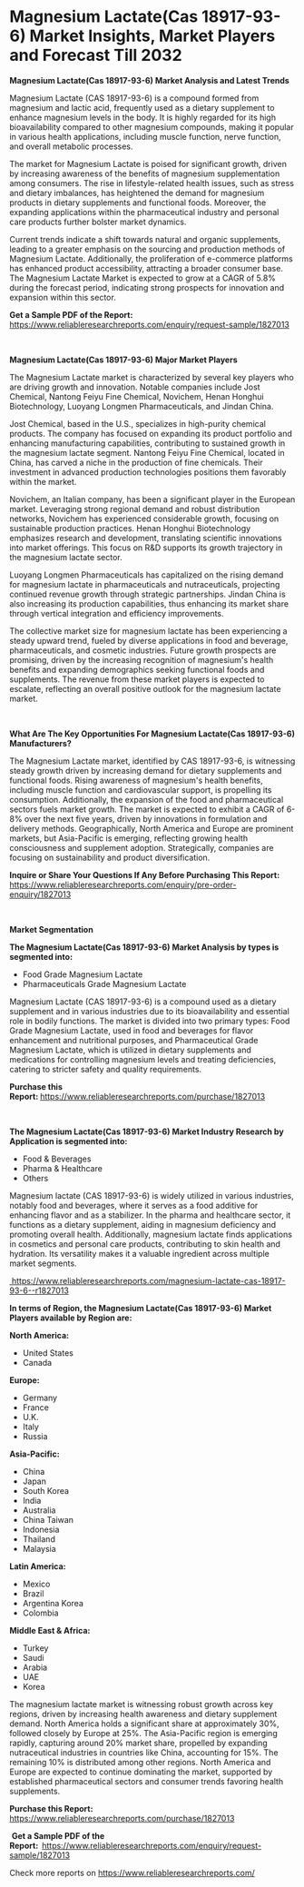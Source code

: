 <p><h1>Magnesium Lactate(Cas 18917-93-6) Market Insights, Market Players and Forecast Till 2032</h1></p><p><strong>Magnesium Lactate(Cas 18917-93-6) Market Analysis and Latest Trends</strong></p>
<p><p>Magnesium Lactate (CAS 18917-93-6) is a compound formed from magnesium and lactic acid, frequently used as a dietary supplement to enhance magnesium levels in the body. It is highly regarded for its high bioavailability compared to other magnesium compounds, making it popular in various health applications, including muscle function, nerve function, and overall metabolic processes.</p><p>The market for Magnesium Lactate is poised for significant growth, driven by increasing awareness of the benefits of magnesium supplementation among consumers. The rise in lifestyle-related health issues, such as stress and dietary imbalances, has heightened the demand for magnesium products in dietary supplements and functional foods. Moreover, the expanding applications within the pharmaceutical industry and personal care products further bolster market dynamics.</p><p>Current trends indicate a shift towards natural and organic supplements, leading to a greater emphasis on the sourcing and production methods of Magnesium Lactate. Additionally, the proliferation of e-commerce platforms has enhanced product accessibility, attracting a broader consumer base. The Magnesium Lactate Market is expected to grow at a CAGR of 5.8% during the forecast period, indicating strong prospects for innovation and expansion within this sector.</p></p>
<p><strong>Get a Sample PDF of the Report:&nbsp;</strong> <a href="https://www.reliableresearchreports.com/enquiry/request-sample/1827013?utm_campaign=3567&utm_medium=2&utm_source=Github&utm_content=ia&utm_term=03042025&utm_id=magnesium-lactatecas-18917-93-6">https://www.reliableresearchreports.com/enquiry/request-sample/1827013</a></p>
<p>&nbsp;</p>
<p><strong>Magnesium Lactate(Cas 18917-93-6) Major Market Players</strong></p>
<p><p>The Magnesium Lactate market is characterized by several key players who are driving growth and innovation. Notable companies include Jost Chemical, Nantong Feiyu Fine Chemical, Novichem, Henan Honghui Biotechnology, Luoyang Longmen Pharmaceuticals, and Jindan China.</p><p>Jost Chemical, based in the U.S., specializes in high-purity chemical products. The company has focused on expanding its product portfolio and enhancing manufacturing capabilities, contributing to sustained growth in the magnesium lactate segment. Nantong Feiyu Fine Chemical, located in China, has carved a niche in the production of fine chemicals. Their investment in advanced production technologies positions them favorably within the market.</p><p>Novichem, an Italian company, has been a significant player in the European market. Leveraging strong regional demand and robust distribution networks, Novichem has experienced considerable growth, focusing on sustainable production practices. Henan Honghui Biotechnology emphasizes research and development, translating scientific innovations into market offerings. This focus on R&D supports its growth trajectory in the magnesium lactate sector.</p><p>Luoyang Longmen Pharmaceuticals has capitalized on the rising demand for magnesium lactate in pharmaceuticals and nutraceuticals, projecting continued revenue growth through strategic partnerships. Jindan China is also increasing its production capabilities, thus enhancing its market share through vertical integration and efficiency improvements.</p><p>The collective market size for magnesium lactate has been experiencing a steady upward trend, fueled by diverse applications in food and beverage, pharmaceuticals, and cosmetic industries. Future growth prospects are promising, driven by the increasing recognition of magnesium's health benefits and expanding demographics seeking functional foods and supplements. The revenue from these market players is expected to escalate, reflecting an overall positive outlook for the magnesium lactate market.</p></p>
<p>&nbsp;</p>
<p><strong>What Are The Key Opportunities For Magnesium Lactate(Cas 18917-93-6) Manufacturers?</strong></p>
<p><p>The Magnesium Lactate market, identified by CAS 18917-93-6, is witnessing steady growth driven by increasing demand for dietary supplements and functional foods. Rising awareness of magnesium's health benefits, including muscle function and cardiovascular support, is propelling its consumption. Additionally, the expansion of the food and pharmaceutical sectors fuels market growth. The market is expected to exhibit a CAGR of 6-8% over the next five years, driven by innovations in formulation and delivery methods. Geographically, North America and Europe are prominent markets, but Asia-Pacific is emerging, reflecting growing health consciousness and supplement adoption. Strategically, companies are focusing on sustainability and product diversification.</p></p>
<p><strong>Inquire or Share Your Questions If Any Before Purchasing This Report:</strong> <a href="https://www.reliableresearchreports.com/enquiry/pre-order-enquiry/1827013?utm_campaign=3567&utm_medium=2&utm_source=Github&utm_content=ia&utm_term=03042025&utm_id=magnesium-lactatecas-18917-93-6">https://www.reliableresearchreports.com/enquiry/pre-order-enquiry/1827013</a></p>
<p>&nbsp;</p>
<p><strong>Market Segmentation</strong></p>
<p><strong>The Magnesium Lactate(Cas 18917-93-6) Market Analysis by types is segmented into:</strong></p>
<p><ul><li>Food Grade Magnesium Lactate</li><li>Pharmaceuticals Grade Magnesium Lactate</li></ul></p>
<p><p>Magnesium Lactate (CAS 18917-93-6) is a compound used as a dietary supplement and in various industries due to its bioavailability and essential role in bodily functions. The market is divided into two primary types: Food Grade Magnesium Lactate, used in food and beverages for flavor enhancement and nutritional purposes, and Pharmaceutical Grade Magnesium Lactate, which is utilized in dietary supplements and medications for controlling magnesium levels and treating deficiencies, catering to stricter safety and quality requirements.</p></p>
<p><strong>Purchase this Report:&nbsp;</strong><a href="https://www.reliableresearchreports.com/purchase/1827013?utm_campaign=3567&utm_medium=2&utm_source=Github&utm_content=ia&utm_term=03042025&utm_id=magnesium-lactatecas-18917-93-6">https://www.reliableresearchreports.com/purchase/1827013</a></p>
<p>&nbsp;</p>
<p><strong>The Magnesium Lactate(Cas 18917-93-6) Market Industry Research by Application is segmented into:</strong></p>
<p><ul><li>Food & Beverages</li><li>Pharma & Healthcare</li><li>Others</li></ul></p>
<p><p>Magnesium lactate (CAS 18917-93-6) is widely utilized in various industries, notably food and beverages, where it serves as a food additive for enhancing flavor and as a stabilizer. In the pharma and healthcare sector, it functions as a dietary supplement, aiding in magnesium deficiency and promoting overall health. Additionally, magnesium lactate finds applications in cosmetics and personal care products, contributing to skin health and hydration. Its versatility makes it a valuable ingredient across multiple market segments.</p></p>
<p><a href="https://www.reliableresearchreports.com/magnesium-lactate-cas-18917-93-6--r1827013?utm_campaign=3567&utm_medium=2&utm_source=Github&utm_content=ia&utm_term=03042025&utm_id=magnesium-lactatecas-18917-93-6">&nbsp;https://www.reliableresearchreports.com/magnesium-lactate-cas-18917-93-6--r1827013</a></p>
<p><strong>In terms of Region, the Magnesium Lactate(Cas 18917-93-6) Market Players available by Region are:</strong></p>
<p>
    <p> <strong> North America: </strong>
        <ul>
            <li>United States</li>
            <li>Canada</li>
        </ul>
        </p> 
    <p> <strong> Europe: </strong>
        <ul>
            <li>Germany</li>
            <li>France</li>
            <li>U.K.</li>
            <li>Italy</li>
            <li>Russia</li>
        </ul>
        </p> 
    <p> <strong> Asia-Pacific: </strong>
        <ul>
            <li>China</li>
            <li>Japan</li>
            <li>South Korea</li>
            <li>India</li>
            <li>Australia</li>
            <li>China Taiwan</li>
            <li>Indonesia</li>
            <li>Thailand</li>
            <li>Malaysia</li>
        </ul>
        </p> 
    <p> <strong> Latin America: </strong>
        <ul>
            <li>Mexico</li>
            <li>Brazil</li>
            <li>Argentina Korea</li>
            <li>Colombia</li>
        </ul>
        </p> 
    <p> <strong> Middle East & Africa: </strong>
        <ul>
            <li>Turkey</li>
            <li>Saudi</li>
            <li>Arabia</li>
            <li>UAE</li>
            <li>Korea</li>
        </ul>
    </p>
    </p>
<p><p>The magnesium lactate market is witnessing robust growth across key regions, driven by increasing health awareness and dietary supplement demand. North America holds a significant share at approximately 30%, followed closely by Europe at 25%. The Asia-Pacific region is emerging rapidly, capturing around 20% market share, propelled by expanding nutraceutical industries in countries like China, accounting for 15%. The remaining 10% is distributed among other regions. North America and Europe are expected to continue dominating the market, supported by established pharmaceutical sectors and consumer trends favoring health supplements.</p></p>
<p><strong>Purchase this Report: </strong><a href="https://www.reliableresearchreports.com/purchase/1827013?utm_campaign=3567&utm_medium=2&utm_source=Github&utm_content=ia&utm_term=03042025&utm_id=magnesium-lactatecas-18917-93-6">https://www.reliableresearchreports.com/purchase/1827013</a></p>
<p>&nbsp;<strong>Get a Sample PDF of the Report:&nbsp;&nbsp;</strong><a href="https://www.reliableresearchreports.com/enquiry/request-sample/1827013?utm_campaign=3567&utm_medium=2&utm_source=Github&utm_content=ia&utm_term=03042025&utm_id=magnesium-lactatecas-18917-93-6">https://www.reliableresearchreports.com/enquiry/request-sample/1827013</a></p>
<p><strong></strong></p>
<p>Check more reports on <a href="https://www.reliableresearchreports.com/?utm_campaign=3567&utm_medium=2&utm_source=Github&utm_content=ia&utm_term=03042025&utm_id=magnesium-lactatecas-18917-93-6">https://www.reliableresearchreports.com/</a></p>